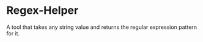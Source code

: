 # Regex-Helper
A tool that takes any string value and returns the regular expression pattern for it. 

